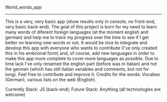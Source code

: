 World_words_app

----------------------------------------

This is a very, very basic app (show results only in console, no front-end, very basic back-end). The goal of this project is born for my need to learn many words of diferent foreign languages (at the moment english and german) and help me to track my progress over the time to see if I get better on learning new words or not. It would be nice to integrate and develop this app with everyone who wants to contribute (I've only created this in his embrional form) and, of course, add new languages in order to make this app more complete to cover more languages as possible. Due to time lack I've only renamed the english part (before was in italian) and not the german (which has still italian variables and comments, but not for long). Feel free to contribute and improve it.
Credits for the words: Vocabeo (German), various lists on the web (English).

Currently Stack: JS (back-end); Future Stack: Anything (all technologies are welcome)
